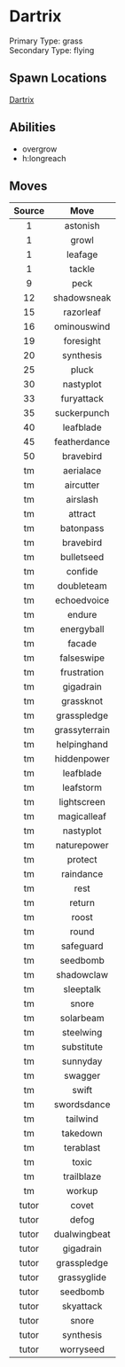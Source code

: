 # Dartrix  
Primary Type: grass  
Secondary Type: flying  
  
## Spawn Locations  
[Dartrix](/data/spawn_presets/dartrix.md)  
  
## Abilities  
  * overgrow
  * h:longreach
  
  
## Moves  
  
| Source | Move |  
|:---:|:---:|  
| 1 | astonish |  
| 1 | growl |  
| 1 | leafage |  
| 1 | tackle |  
| 9 | peck |  
| 12 | shadowsneak |  
| 15 | razorleaf |  
| 16 | ominouswind |  
| 19 | foresight |  
| 20 | synthesis |  
| 25 | pluck |  
| 30 | nastyplot |  
| 33 | furyattack |  
| 35 | suckerpunch |  
| 40 | leafblade |  
| 45 | featherdance |  
| 50 | bravebird |  
| tm | aerialace |  
| tm | aircutter |  
| tm | airslash |  
| tm | attract |  
| tm | batonpass |  
| tm | bravebird |  
| tm | bulletseed |  
| tm | confide |  
| tm | doubleteam |  
| tm | echoedvoice |  
| tm | endure |  
| tm | energyball |  
| tm | facade |  
| tm | falseswipe |  
| tm | frustration |  
| tm | gigadrain |  
| tm | grassknot |  
| tm | grasspledge |  
| tm | grassyterrain |  
| tm | helpinghand |  
| tm | hiddenpower |  
| tm | leafblade |  
| tm | leafstorm |  
| tm | lightscreen |  
| tm | magicalleaf |  
| tm | nastyplot |  
| tm | naturepower |  
| tm | protect |  
| tm | raindance |  
| tm | rest |  
| tm | return |  
| tm | roost |  
| tm | round |  
| tm | safeguard |  
| tm | seedbomb |  
| tm | shadowclaw |  
| tm | sleeptalk |  
| tm | snore |  
| tm | solarbeam |  
| tm | steelwing |  
| tm | substitute |  
| tm | sunnyday |  
| tm | swagger |  
| tm | swift |  
| tm | swordsdance |  
| tm | tailwind |  
| tm | takedown |  
| tm | terablast |  
| tm | toxic |  
| tm | trailblaze |  
| tm | workup |  
| tutor | covet |  
| tutor | defog |  
| tutor | dualwingbeat |  
| tutor | gigadrain |  
| tutor | grasspledge |  
| tutor | grassyglide |  
| tutor | seedbomb |  
| tutor | skyattack |  
| tutor | snore |  
| tutor | synthesis |  
| tutor | worryseed |  
  

